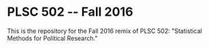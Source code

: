 # PLSC 502 -- Fall 2016

This is the repository for the Fall 2016 remix of PLSC 502: "Statistical Methods for Political Research." 
